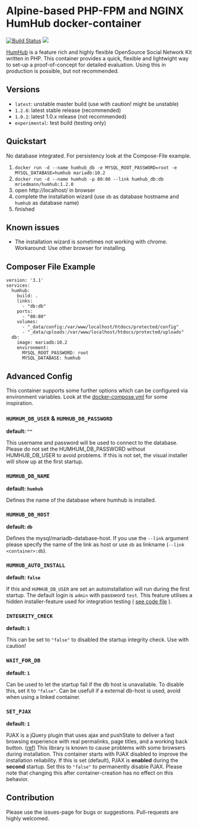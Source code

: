 # Alpine-based PHP-FPM and NGINX HumHub docker-container
[![Build Status](https://travis-ci.org/mriedmann/humhub-docker.svg?branch=master)](https://travis-ci.org/mriedmann/humhub-docker)
[![](https://images.microbadger.com/badges/version/mriedmann/humhub:1.2.6.svg)](https://microbadger.com/images/mriedmann/humhub:1.2.6 "Get your own version badge on microbadger.com")

[HumHub](https://github.com/humhub/humhub) is a feature rich and highly flexible OpenSource Social Network Kit written in PHP.
This container provides a quick, flexible and lightwight way to set-up a proof-of-concept for detailed evaluation. Using this in production is possible, but not recommended. 

## Versions

* `latest`:  unstable master build (use with caution! might be unstable)
* `1.2.6`: latest stable release (recommended)
* `1.0.1`: latest 1.0.x release (not recommended)
* `experimental`: test build (testing only) 

## Quickstart

No database integrated. For persistency look at the Compose-File example.

1. `docker run -d --name humhub_db -e MYSQL_ROOT_PASSWORD=root -e MYSQL_DATABASE=humhub mariadb:10.2`
1. `docker run -d --name humhub -p 80:80 --link humhub_db:db mriedmann/humhub:1.2.0`
1. open http://localhost/ in browser
1. complete the installation wizard (use `db` as database hostname and `humhub` as database name)
1. finished

## Known issues

* The installation wizard is sometimes not working with chrome. Workaround: Use other browser for installing. 

## Composer File Example

```
version: '3.1'
services:
  humhub:
    build: .
    links:
      - "db:db"
    ports:
      - "80:80"
    volumes:
      - "_data/config:/var/www/localhost/htdocs/protected/config"
      - "_data/uploads:/var/www/localhost/htdocs/protected/uploads"
  db:
    image: mariadb:10.2
    environment:
      MYSQL_ROOT_PASSWORD: root
      MYSQL_DATABASE: humhub
```

## Advanced Config
This container supports some further options which can be configured via environment variables. Look at the [docker-compose.yml](https://github.com/mriedmann/humhub-docker/blob/master/docker-compose.yml) for some inspiration.

### `HUMHUM_DB_USER` & `HUMHUB_DB_PASSWORD`
**default: `""`**
  
This username and password will be used to connect to the database. Please do not set the HUMHUM_DB_PASSWORD without HUMHUB_DB_USER to avoid problems. If this is not set, the visual installer will show up at the first startup. 
  
### `HUMHUB_DB_NAME`
**default: `humhub`**

Defines the name of the database where humhub is installed.

### `HUMHUB_DB_HOST`
**default: `db`**

Defines the mysql/mariadb-database-host. If you use the `--link` argument please specify the name of the link as host or use `db` as linkname (`--link <container>:db`).

### `HUMHUB_AUTO_INSTALL`
**default: `false`**

If this and `HUMHUB_DB_USER` are set an autoinstallation will run during the first startup. The default login is `admin` with password `test`. This feature utilises a hidden installer-feature used for integration testing ( [see code file](https://github.com/humhub/humhub/blob/master/protected/humhub/modules/installer/commands/InstallController.php) ).

### `INTEGRITY_CHECK`
**default: `1`**

This can be set to `"false"` to disabled the startup integrity check. Use with caution!

### `WAIT_FOR_DB`
**default: `1`**

Can be used to let the startup fail if the db host is unavailable. To disable this, set it to `"false"`. Can be usefull if a external db-host is used, avoid when using a linked container.

### `SET_PJAX`
**default: `1`**

PJAX is a jQuery plugin that uses ajax and pushState to deliver a fast browsing experience with real permalinks, page titles, and a working back button. ([ref](https://github.com/yiisoft/jquery-pjax)) This library is known to cause problems with some browsers during  installation. This container starts with PJAX disabled to improve the installation reliability. If this is set (default), PJAX is **enabled** during the **second** startup. Set this to `"false"` to permanently disable PJAX. Please note that changing this after container-creation has no effect on this behavior.

## Contribution

Please use the issues-page for bugs or suggestions. Pull-requests are highly welcomed.
